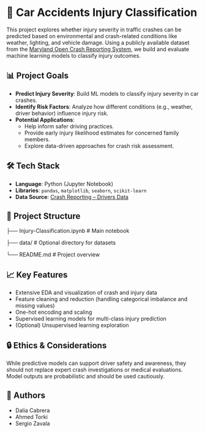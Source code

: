 # 🚗 Car Accidents Injury Classification

This project explores whether injury severity in traffic crashes can be predicted based on environmental and crash-related conditions like weather, lighting, and vehicle damage. Using a publicly available dataset from the [Maryland Open Crash Reporting System](https://data.montgomerycountymd.gov/Public-Safety/Crash-Reporting-Drivers-Data/4mse-ku6q), we build and evaluate machine learning models to classify injury outcomes.

## 📊 Project Goals

- **Predict Injury Severity**: Build ML models to classify injury severity in car crashes.
- **Identify Risk Factors**: Analyze how different conditions (e.g., weather, driver behavior) influence injury risk.
- **Potential Applications**:
  - Help inform safer driving practices.
  - Provide early injury likelihood estimates for concerned family members.
  - Explore data-driven approaches for crash risk assessment.

## 🛠️ Tech Stack

- **Language**: Python (Jupyter Notebook)
- **Libraries**: `pandas`, `matplotlib`, `seaborn`, `scikit-learn`
- **Data Source**: [Crash Reporting – Drivers Data](https://data.montgomerycountymd.gov/Public-Safety/Crash-Reporting-Drivers-Data/4mse-ku6q)

## 📁 Project Structure
├── Injury-Classification.ipynb # Main notebook

├── data/ # Optional directory for datasets

└── README.md # Project overview

## 📈 Key Features

- Extensive EDA and visualization of crash and injury data
- Feature cleaning and reduction (handling categorical imbalance and missing values)
- One-hot encoding and scaling
- Supervised learning models for multi-class injury prediction
- (Optional) Unsupervised learning exploration

## 🔒 Ethics & Considerations

While predictive models can support driver safety and awareness, they should not replace expert crash investigations or medical evaluations. Model outputs are probabilistic and should be used cautiously.

## 👥 Authors

- Dalia Cabrera  
- Ahmed Torki  
- Sergio Zavala

